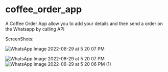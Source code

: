# coffee_order_app

A Coffee Order App allow you to add your details and then send a order on the Whatsapp by calling API

ScreenShots:

![WhatsApp Image 2022-06-29 at 5 20 07 PM](https://user-images.githubusercontent.com/94990169/176430096-cce7e99e-d7ea-4c29-95d0-5b8523015cad.jpeg)

![WhatsApp Image 2022-06-29 at 5 20 07 PM](https://user-images.githubusercontent.com/94990169/176430274-95b982f7-cd00-4719-b16e-911b463bee3a.jpeg)
![WhatsApp Image 2022-06-29 at 5 20 06 PM (1)](https://user-images.githubusercontent.com/94990169/176430106-eb5cee30-ff45-426a-b19a-8464d547dbf8.jpeg)

